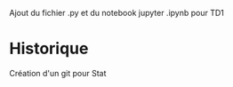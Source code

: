 Ajout du fichier .py et du notebook jupyter .ipynb pour TD1
# Historique
Création d'un git pour Stat
